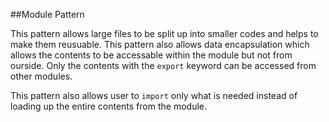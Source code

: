 ##Module Pattern

This pattern allows large files to be split up into smaller codes and helps to make them reusuable. This pattern also allows data encapsulation which allows the contents to be accessable within the module but not from ourside. Only the contents with the `export` keyword can be accessed from other modules.

This pattern also allows user to `import` only what is needed instead of loading up the entire contents from the module.